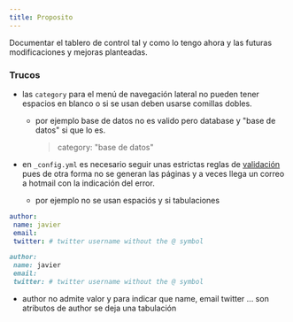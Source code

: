 ```yaml
---
title: Proposito
---
```


Documentar el tablero de control tal y como lo tengo ahora y las futuras modificaciones y mejoras planteadas.

### Trucos
* las `category` para el menú de navegación lateral no pueden tener espacios en blanco o si se usan deben usarse comillas dobles.
  * por ejemplo base de datos no es valido pero database y "base de datos" si que lo es.  
  
    >  category: "base de datos"

* en `_config.yml` es necesario seguir unas estrictas reglas de [validación](https://help.github.com/articles/page-build-failed-config-file-error/) pues de otra forma no se generan las páginas y a veces llega un correo a hotmail con la indicación del error.
  * por ejemplo no se usan espaciós y si tabulaciones
  
```yaml
author:  
 name: javier  
 email:  
 twitter: # twitter username without the @ symbol  
```

```ruby
author:  
 name: javier  
 email:  
 twitter: # twitter username without the @ symbol  
```

  * author no admite valor y para indicar que name, email twitter ... son atributos de author se deja una tabulación 

